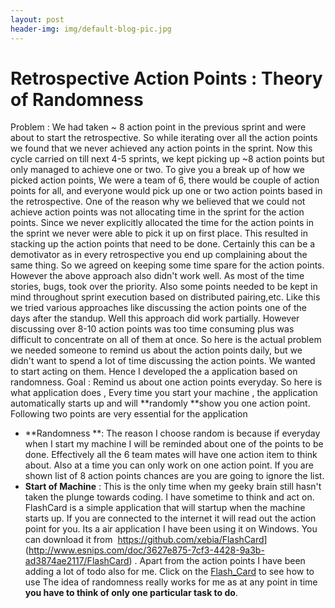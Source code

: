 ```yaml
---
layout: post
header-img: img/default-blog-pic.jpg
---
```


# Retrospective Action Points : Theory of Randomness

Problem : We had taken ~ 8 action point in the previous sprint and were about to start the retrospective. So while iterating over all the action points we found that we never achieved any action points in the sprint. Now this cycle carried on till next 4-5 sprints, we kept picking up ~8 action points but only managed to achieve one or two. To give you a break up of how we picked action points, We were a team of 6, there would be couple of action points for all, and everyone would pick up one or two action points based in the retrospective. One of the reason why we believed that we could not achieve action points was not allocating time in the sprint for the action points. Since we never explicitly allocated the time for the action points in the sprint we never were able to pick it up on first place. This resulted in stacking up the action points that need to be done. Certainly this can be a demotivator as in every retrospective you end up complaining about the same thing. So we agreed on keeping some time spare for the action points. However the above approach also didn't work well. As most of the time stories, bugs, took over the priority. Also some points needed to be kept in mind throughout sprint execution based on distributed pairing,etc.  Like this we tried various approaches like discussing the action points one of the days after the standup. Well this approach did work partially. However discussing over 8-10 action points was too time consuming plus was difficult to concentrate on all of them at once. So here is the actual problem we needed someone to remind us about the action points daily, but we didn't want to spend a lot of time discussing the action points. We wanted to start acting on them. Hence I developed the a application based on randomness. Goal : Remind us about one action points everyday. So here is what application does , Every time you start your machine , the application automatically starts up and will **randomly **show you one action point. Following two points are very essential for the application

  * **Randomness **: The reason I choose random is because if everyday when I start my machine I will be reminded about one of the points to be done. Effectively all the 6 team mates will have one action item to think about. Also at a time you can only work on one action point. If you are shown list of 8 action points chances are you are going to ignore the list.
  * **Start of Machine** : This is the only time when my geeky brain still hasn't taken the plunge towards coding. I have sometime to think and act on.
FlashCard is a simple application that will startup when the machine starts up. If you are connected to the internet it will read out the action point for you. Its a air application I have been using it on Windows. You can download it from  <https://github.com/xebia/FlashCard>](http://www.esnips.com/doc/3627e875-7cf3-4428-9a3b-ad3874ae2117/FlashCard) . Apart from the action points I have been adding a lot of todo also for me. Click on the [Flash_Card](/wp-content/uploads/2011/05/Flash_Card.swf) to see how to use The idea of randomness really works for me as at any point in time **you have to think of only one particular task to do**.